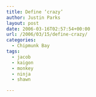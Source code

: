 ```yaml
---
title: Define ‘crazy’
author: Justin Parks
layout: post
date: 2006-03-16T02:57:54+00:00
url: /2006/03/15/define-crazy/
categories:
  - Chipmunk Bay
tags:
  - jacob
  - kaigon
  - monkey
  - ninja
  - shawn

---
```

